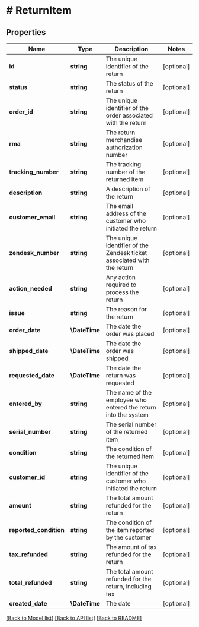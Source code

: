 # # ReturnItem

## Properties

Name | Type | Description | Notes
------------ | ------------- | ------------- | -------------
**id** | **string** | The unique identifier of the return | [optional]
**status** | **string** | The status of the return | [optional]
**order_id** | **string** | The unique identifier of the order associated with the return | [optional]
**rma** | **string** | The return merchandise authorization number | [optional]
**tracking_number** | **string** | The tracking number of the returned item | [optional]
**description** | **string** | A description of the return | [optional]
**customer_email** | **string** | The email address of the customer who initiated the return | [optional]
**zendesk_number** | **string** | The unique identifier of the Zendesk ticket associated with the return | [optional]
**action_needed** | **string** | Any action required to process the return | [optional]
**issue** | **string** | The reason for the return | [optional]
**order_date** | **\DateTime** | The date the order was placed | [optional]
**shipped_date** | **\DateTime** | The date the order was shipped | [optional]
**requested_date** | **\DateTime** | The date the return was requested | [optional]
**entered_by** | **string** | The name of the employee who entered the return into the system | [optional]
**serial_number** | **string** | The serial number of the returned item | [optional]
**condition** | **string** | The condition of the returned item | [optional]
**customer_id** | **string** | The unique identifier of the customer who initiated the return | [optional]
**amount** | **string** | The total amount refunded for the return | [optional]
**reported_condition** | **string** | The condition of the item reported by the customer | [optional]
**tax_refunded** | **string** | The amount of tax refunded for the return | [optional]
**total_refunded** | **string** | The total amount refunded for the return, including tax | [optional]
**created_date** | **\DateTime** | The date | [optional]

[[Back to Model list]](../../README.md#models) [[Back to API list]](../../README.md#endpoints) [[Back to README]](../../README.md)
